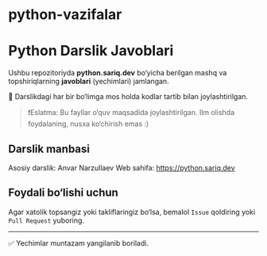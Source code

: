 # python-vazifalar
# Python Darslik Javoblari

Ushbu repozitoriyda **python.sariq.dev** bo‘yicha berilgan mashq va topshiriqlarning **javoblari** (yechimlari) jamlangan.

📘 Darslikdagi har bir bo‘limga mos holda kodlar tartib bilan joylashtirilgan.

> ❗Eslatma: Bu fayllar o‘quv maqsadida joylashtirilgan. Ilm olishda foydalaning, nusxa ko‘chirish emas :)

## Darslik manbasi

Asosiy darslik: Anvar Narzullaev
Web sahifa: https://python.sariq.dev

## Foydali bo‘lishi uchun

Agar xatolik topsangiz yoki takliflaringiz bo‘lsa, bemalol `Issue` qoldiring yoki `Pull Request` yuboring.

---

✅ Yechimlar muntazam yangilanib boriladi.

